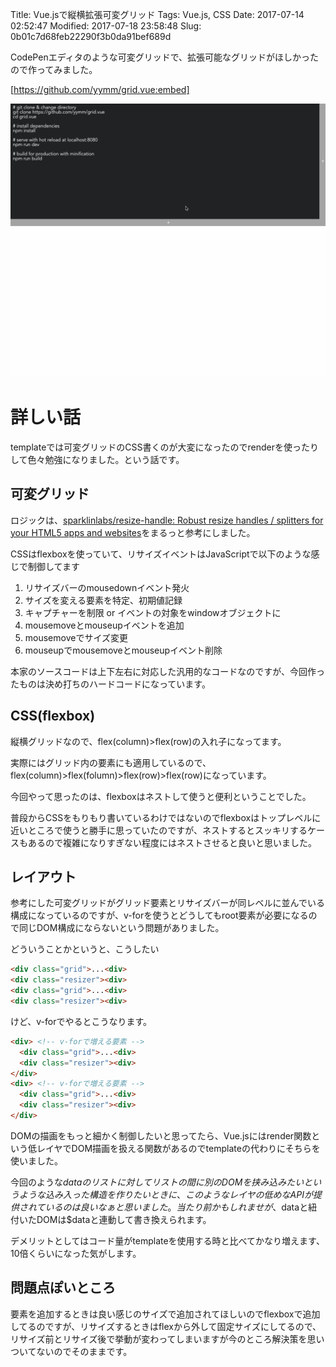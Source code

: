 Title: Vue.jsで縦横拡張可変グリッド
Tags: Vue.js, CSS
Date: 2017-07-14 02:52:47
Modified: 2017-07-18 23:58:48
Slug: 0b01c7d68feb22290f3b0da91bef689d

CodePenエディタのような可変グリッドで、拡張可能なグリッドがほしかったので作ってみました。

[https://github.com/yymm/grid.vue:embed]

![demo](https://github.com/yymm/grid.vue/raw/master/capture.gif)

# 詳しい話

templateでは可変グリッドのCSS書くのが大変になったのでrenderを使ったりして色々勉強になりました。という話です。

## 可変グリッド

ロジックは、[sparklinlabs/resize-handle: Robust resize handles / splitters for your HTML5 apps and websites](https://github.com/sparklinlabs/resize-handle "sparklinlabs/resize-handle: Robust resize handles / splitters for your HTML5 apps and websites")をまるっと参考にしました。

CSSはflexboxを使っていて、リサイズイベントはJavaScriptで以下のような感じで制御してます

1. リサイズバーのmousedownイベント発火
2. サイズを変える要素を特定、初期値記録
3. キャプチャーを制限 or イベントの対象をwindowオブジェクトに
4. mousemoveとmouseupイベントを追加
5. mousemoveでサイズ変更
6. mouseupでmousemoveとmouseupイベント削除

本家のソースコードは上下左右に対応した汎用的なコードなのですが、今回作ったものは決め打ちのハードコードになっています。

## CSS(flexbox)

縦横グリッドなので、flex(column)>flex(row)の入れ子になってます。

実際にはグリッド内の要素にも適用しているので、flex(column)>flex(folumn)>flex(row)>flex(row)になっています。

今回やって思ったのは、flexboxはネストして使うと便利ということでした。

普段からCSSをもりもり書いているわけではないのでflexboxはトップレベルに近いところで使うと勝手に思っていたのですが、ネストするとスッキリするケースもあるので複雑になりすぎない程度にはネストさせると良いと思いました。

## レイアウト

参考にした可変グリッドがグリッド要素とリサイズバーが同レベルに並んでいる構成になっているのですが、v-forを使うとどうしてもroot要素が必要になるので同じDOM構成にならないという問題がありました。

どういうことかというと、こうしたい

```html
<div class="grid">...<div>
<div class="resizer"><div>
<div class="grid">...<div>
<div class="resizer"><div>
```

けど、v-forでやるとこうなります。

```html
<div> <!-- v-forで増える要素 -->
  <div class="grid">...<div>
  <div class="resizer"><div>
</div>
<div> <!-- v-forで増える要素 -->
  <div class="grid">...<div>
  <div class="resizer"><div>
</div>
```

DOMの描画をもっと細かく制御したいと思ってたら、Vue.jsにはrender関数という低レイヤでDOM描画を扱える関数があるのでtemplateの代わりにそちらを使いました。

今回のような$dataのリストに対してリストの間に別のDOMを挟み込みたいというような込み入った構造を作りたいときに、このようなレイヤの低めなAPIが提供されているのは良いなぁと思いました。当たり前かもしれませが、$dataと紐付いたDOMは$dataと連動して書き換えられます。

デメリットとしてはコード量がtemplateを使用する時と比べてかなり増えます、10倍くらいになった気がします。

## 問題点ぽいところ

要素を追加するときは良い感じのサイズで追加されてほしいのでflexboxで追加してるのですが、リサイズするときはflexから外して固定サイズにしてるので、リサイズ前とリサイズ後で挙動が変わってしまいますが今のところ解決策を思いついてないのでそのままです。